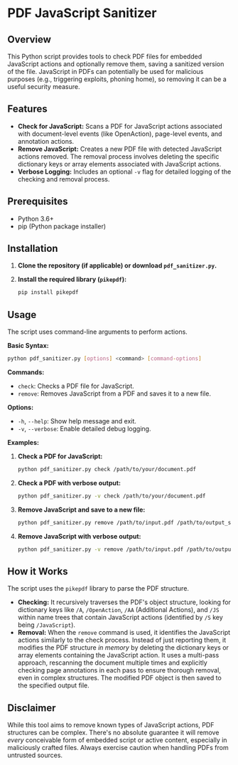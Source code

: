 # PDF JavaScript Sanitizer

## Overview

This Python script provides tools to check PDF files for embedded JavaScript actions and optionally remove them, saving a sanitized version of the file. JavaScript in PDFs can potentially be used for malicious purposes (e.g., triggering exploits, phoning home), so removing it can be a useful security measure.

## Features

* **Check for JavaScript:** Scans a PDF for JavaScript actions associated with document-level events (like OpenAction), page-level events, and annotation actions.
* **Remove JavaScript:** Creates a new PDF file with detected JavaScript actions removed. The removal process involves deleting the specific dictionary keys or array elements associated with JavaScript actions.
* **Verbose Logging:** Includes an optional `-v` flag for detailed logging of the checking and removal process.

## Prerequisites

* Python 3.6+
* pip (Python package installer)

## Installation

1. **Clone the repository (if applicable) or download `pdf_sanitizer.py`.**
2. **Install the required library (`pikepdf`):**

    ```bash
    pip install pikepdf
    ```

## Usage

The script uses command-line arguments to perform actions.

**Basic Syntax:**

```bash
python pdf_sanitizer.py [options] <command> [command-options]
```

**Commands:**

* `check`: Checks a PDF file for JavaScript.
* `remove`: Removes JavaScript from a PDF and saves it to a new file.

**Options:**

* `-h`, `--help`: Show help message and exit.
* `-v`, `--verbose`: Enable detailed debug logging.

**Examples:**

1. **Check a PDF for JavaScript:**

    ```bash
    python pdf_sanitizer.py check /path/to/your/document.pdf
    ```

2. **Check a PDF with verbose output:**

    ```bash
    python pdf_sanitizer.py -v check /path/to/your/document.pdf
    ```

3. **Remove JavaScript and save to a new file:**

    ```bash
    python pdf_sanitizer.py remove /path/to/input.pdf /path/to/output_sanitized.pdf
    ```

4. **Remove JavaScript with verbose output:**

    ```bash
    python pdf_sanitizer.py -v remove /path/to/input.pdf /path/to/output_sanitized.pdf
    ```

## How it Works

The script uses the `pikepdf` library to parse the PDF structure.

* **Checking:** It recursively traverses the PDF's object structure, looking for dictionary keys like `/A`, `/OpenAction`, `/AA` (Additional Actions), and `/JS` within name trees that contain JavaScript actions (identified by `/S` key being `/JavaScript`).
* **Removal:** When the `remove` command is used, it identifies the JavaScript actions similarly to the check process. Instead of just reporting them, it modifies the PDF structure *in memory* by deleting the dictionary keys or array elements containing the JavaScript action. It uses a multi-pass approach, rescanning the document multiple times and explicitly checking page annotations in each pass to ensure thorough removal, even in complex structures. The modified PDF object is then saved to the specified output file.

## Disclaimer

While this tool aims to remove known types of JavaScript actions, PDF structures can be complex. There's no absolute guarantee it will remove *every* conceivable form of embedded script or active content, especially in maliciously crafted files. Always exercise caution when handling PDFs from untrusted sources.
